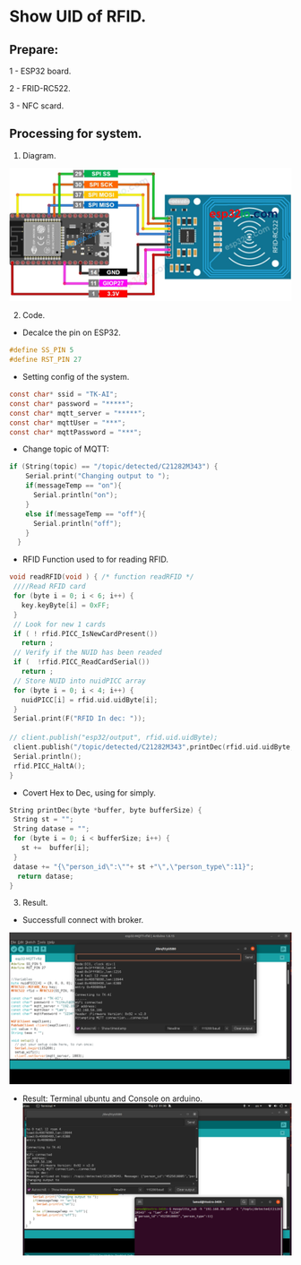 # Show UID of RFID.

## Prepare:
1 - ESP32 board.

2 - FRID-RC522.

3 - NFC scard.

## Processing for system.
1. Diagram.

![image](Image/diagram.jpg)

2. Code.
- Decalce the pin on ESP32.
```c
#define SS_PIN 5
#define RST_PIN 27
```
- Setting config of the system.
```c
const char* ssid = "TK-AI";
const char* password = "*****";
const char* mqtt_server = "*****";
const char* mqttUser = "***";
const char* mqttPassword = "***";
```
- Change topic of MQTT:
```c
if (String(topic) == "/topic/detected/C21282M343") {
    Serial.print("Changing output to ");
    if(messageTemp == "on"){
      Serial.println("on");
    }
    else if(messageTemp == "off"){
      Serial.println("off");
    }
  }
```
- RFID Function used to  for reading RFID.
```c
void readRFID(void ) { /* function readRFID */
 ////Read RFID card
 for (byte i = 0; i < 6; i++) {
   key.keyByte[i] = 0xFF;
 }
 // Look for new 1 cards
 if ( ! rfid.PICC_IsNewCardPresent())
   return ;
 // Verify if the NUID has been readed
 if (  !rfid.PICC_ReadCardSerial())
   return ;
 // Store NUID into nuidPICC array
 for (byte i = 0; i < 4; i++) {
   nuidPICC[i] = rfid.uid.uidByte[i];
 }
 Serial.print(F("RFID In dec: "));
 
// client.publish("esp32/output", rfid.uid.uidByte);
 client.publish("/topic/detected/C21282M343",printDec(rfid.uid.uidByte, rfid.uid.size).c_str());
 Serial.println();
 rfid.PICC_HaltA();
}
```    
- Covert Hex to Dec, using for simply.
```c
String printDec(byte *buffer, byte bufferSize) {
 String st = "";
 String datase = "";
 for (byte i = 0; i < bufferSize; i++) {
   st +=  buffer[i];
 }
 datase += "{\"person_id\":\""+ st +"\",\"person_type\":11}";
  return datase;
}

```
3. Result.
- Successfull connect with broker.

![Image](Image/12.png)

- Result: Terminal ubuntu and Console on arduino.
![imag](Image/59.png)

